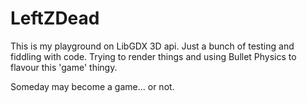# LeftZDead

This is my playground on LibGDX 3D api.
Just a bunch of testing and fiddling with code. Trying to render things and using Bullet Physics to flavour this 'game' thingy.

Someday may become a game... or not.
